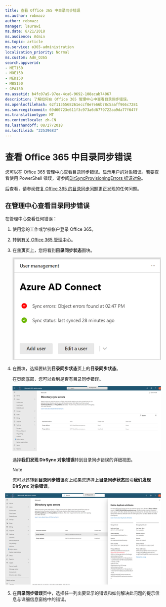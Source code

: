 ```yaml
---
title: 查看 Office 365 中目录同步错误
ms.author: robmazz
author: robmazz
manager: laurawi
ms.date: 8/21/2018
ms.audience: Admin
ms.topic: article
ms.service: o365-administration
localization_priority: Normal
ms.custom: Adm_O365
search.appverid:
- MET150
- MOE150
- MED150
- MBS150
- GPA150
ms.assetid: b4fc07a5-97ea-4ca6-9692-108acab74067
description: 了解如何在 Office 365 管理中心中查看目录同步错误。
ms.openlocfilehash: 62f1135568261eccf0e7e66b78c5aaff966c7281
ms.sourcegitcommit: 69d60723e611f3c973a6d6779722aa9da77f647f
ms.translationtype: MT
ms.contentlocale: zh-CN
ms.lasthandoff: 08/27/2018
ms.locfileid: "22539683"
---
```

# <a name="view-directory-synchronization-errors-in-office-365"></a>查看 Office 365 中目录同步错误

您可以在 Office 365 管理中心查看目录同步错误。显示用户的对象错误。若要查看使用 PowerShell 错误，请参阅[DirSyncProvisioningErrors 标识对象](https://go.microsoft.com/fwlink/p/?LinkId=798300)。

后查看，请参阅[修复 Office 365 的目录同步问题](fix-problems-with-directory-synchronization.md)更正发现的任何问题。
  
## <a name="view-directory-synchronization-errors-in-the-admin-center"></a>在管理中心查看目录同步错误

在管理中心查看任何错误：
  
1. 使用您的工作或学校帐户登录 Office 365。 
    
2. 转到[有关 Office 365 管理中心](https://support.office.com/article/758befc4-0888-4009-9f14-0d147402fd23)。
    
3. 在**主页**页上，您将看到**目录同步状态**图块。 
    
    ![目录同步状态平铺在管理中心预览](media/060006e9-de61-49d5-8979-e77cda198e71.png)
  
4. 在图块，选择要转到**目录同步状态**页上的**目录同步状态**。 
    
    在页面底部，您可以看到是否有目录同步错误。
    
    ![在目录同步状态页上您可以查看是否有目录同步对象错误](media/882094a3-80d3-4aae-b90b-78b27047974c.png)
  
    选择**我们发现 DirSync 对象错误**转到目录同步错误的详细视图。 
    
    > [!NOTE]
    > 您可以还转到**目录同步错误**页上如果您选择上**目录同步状态**图块**我们发现 DirSync 对象错误**。 
  
![目录同步错误页](media/a6e302d4-6be7-4e3a-b4b5-81c5a2c02952.png)
  
5. 在**目录同步错误**页中，选择任一列出要显示的错误和如何解决此问题的提示信息与详细信息窗格中的错误。 

